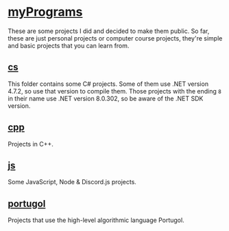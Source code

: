 # [myPrograms](https://github.com/Lu1zH3nr1qu3DA/meusProgramas/tree/main)
These are some projects I did and decided to make them public. So far, these are just personal projects or computer course projects, they're simple and basic projects that you can learn from.

  ## [cs](https://github.com/Lu1zH3nr1qu3DA/meusProgramas/tree/main/c%23)
  This folder contains some C# projects. Some of them use .NET version 4.7.2, so use that version to compile them. Those projects with the ending `8` in their name use .NET version 8.0.302, so be aware of the .NET SDK version.
  
  ## [cpp](https://github.com/Lu1zH3nr1qu3DA/meusProgramas/tree/main/c%2B%2B)
  Projects in C++.

  ## [js](https://github.com/Lu1zH3nr1qu3DA/meusProgramas/tree/main/js)
  Some JavaScript, Node & Discord.js projects.
  
  ## [portugol](https://github.com/Lu1zH3nr1qu3DA/meusProgramas/tree/main/portugol)
  Projects that use the high-level algorithmic language Portugol.
